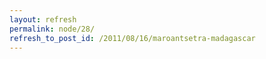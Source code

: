 ```yaml
---
layout: refresh
permalink: node/28/
refresh_to_post_id: /2011/08/16/maroantsetra-madagascar
---
```

